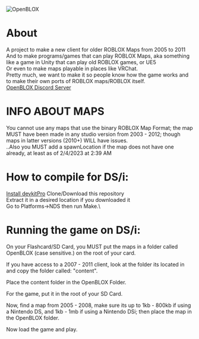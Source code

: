 ![OpenBLOX](https://cdn.discordapp.com/attachments/818207854292369432/1071302355129208923/OpenBLOX.png)
# About
A project to make a new client for older ROBLOX Maps from 2005 to 2011\
And to make programs/games that can play ROBLOX Maps, aka something like a game in Unity that can play old ROBLOX games, or UE5\
Or even to make maps playable in places like VRChat.\
Pretty much, we want to make it so people know how the game works and to make their own ports of ROBLOX maps/ROBLOX itself.\
[OpenBLOX Discord Server](https://discord.gg/Wf2bbU5z5J)
 
# INFO ABOUT MAPS
You cannot use any maps that use the binary ROBLOX Map Format; the map MUST have been made in any studio version from 2003 - 2012;
though maps in latter versions (2010+) WILL have issues.\
..Also you MUST add a spawnLocation if the map does not have one already, at least as of 2/4/2023 at 2:39 AM

# How to compile for DS/i:
[Install devkitPro](https://devkitpro.org/wiki/Getting_Started)
Clone/Download this repository\
Extract it in a desired location if you downloaded it\
Go to Platforms->NDS then run Make.\

# Running the game on DS/i:
On your Flashcard/SD Card, you MUST put the maps in a folder called OpenBLOX (case sensitive.) on the root of your card.

If you have access to a 2007 - 2011 client, look at the folder its located in and copy the folder called: "content".

Place the content folder in the OpenBLOX Folder.

For the game, put it in the root of your SD Card.

Now, find a map from 2005 - 2008, make sure its up to 1kb - 800kb if using a Nintendo DS, and 1kb - 1mb if using a Nintendo DSi; then place the map in the OpenBLOX folder.

Now load the game and play.
